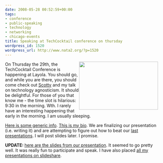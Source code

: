 ```yaml
---
date: 2008-05-28 00:52:59+00:00
tags:
- conference
- public-speaking
- technology
- networking
- chicago-events
title: Speaking at TechCocktail conference on thursday
wordpress_id: 1520
wordpress_url: http://www.nata2.org/?p=1520
---
```


<img class="alignright" style="float: right;" src="http://techcocktail.com/home/wp-content/themes/revolution-20/images/logo.gif" alt="" width="260" height="158" />On Thursday the 29th, the TechCocktail Conference is happening at Layola. You should go, and while you are there, you should come check out <a href="http://morefishthanman.com">Scottv</a> and my talk on technology agnosticism. It should be delightful. For those of you that know me - the time slot is hilarious: 9:30 in the morning. Wth. I rarely have an interesting happening that early in the morning. I am usually sleeping.

<a href="http://techcocktail.com/home/tech-cocktail-conference/">Here is some generic info</a>. <a href="http://techcocktail.com/home/tech-cocktail-conference/speakers/#HARPERREED">This is my bio</a>. We are finalizing our presentation (i.e. writing it) and are attempting to figure out how to beat our <a href="http://docs.google.com/Presentation?id=dd3wvxq5_43gq3g4x">last presentations</a>. I will post slides later. I promise.

<strong>UPDATE: </strong><a href="http://docs.google.com/Presentation?id=df4n6gb3_98j4bs2mfk">here are the slides from our presentation</a>. It seemed to go pretty well. It was really fun to participate and speak. I have also placed <a href="http://www.slideshare.net/nata2">all my presentations on slideshare</a>.